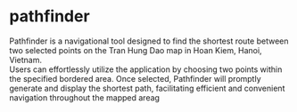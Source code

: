 # pathfinder
Pathfinder is a navigational tool designed to find the shortest route between two selected points on the Tran Hung Dao map in Hoan Kiem, Hanoi, Vietnam.<br> 
Users can effortlessly utilize the application by choosing two points within the specified bordered area. Once selected, Pathfinder will promptly generate and display the shortest path, facilitating efficient and convenient navigation throughout the mapped areag <br>
